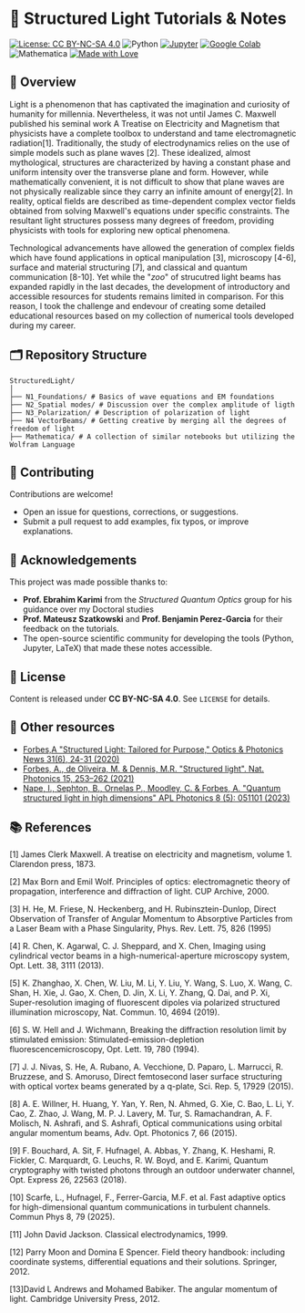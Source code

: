 # 🌌 Structured Light Tutorials & Notes  

[![License: CC BY-NC-SA 4.0](https://img.shields.io/badge/License-CC%20BY--NC--SA%204.0-lightgrey.svg)](https://creativecommons.org/licenses/by-nc-sa/4.0/) 
![Python](https://img.shields.io/badge/Python-3.8%2B-blue.svg) 
[![Jupyter](https://img.shields.io/badge/Launch-Jupyter%20Notebook-orange.svg)](https://jupyter.org/) 
[![Google Colab](https://img.shields.io/badge/Open%20in-Colab-yellow.svg)](https://colab.research.google.com/) 
![Mathematica](https://img.shields.io/badge/Wolfram-Mathematica-red.svg) 
[![Made with Love](https://img.shields.io/badge/Made%20with-%F0%9F%92%96-red.svg)](https://github.com/username/StructuredLight-Tutorials)  

## 📖 Overview  
Light is a phenomenon that has captivated the imagination and curiosity of humanity for millennia. Nevertheless, it was not until James C. Maxwell published his seminal work A Treatise on Electricity and Magnetism that physicists have a complete toolbox to understand and tame electromagnetic radiation[1]. Traditionally, the study of electrodynamics relies on the use of simple models such as plane waves [2]. These idealized, almost mythological, structures are characterized by having a constant phase and uniform intensity over the transverse plane and form. However, while mathematically convenient, it is not difficult to show that plane waves are not physically realizable since they carry an infinite amount of energy[2]. In reality, optical fields are described as time-dependent complex vector fields obtained from solving Maxwell's equations under specific constraints. The resultant light structures possess many degrees of freedom, providing physicists with tools for exploring new optical phenomena.


Technological advancements have allowed the generation of complex fields which have found applications in optical manipulation [3], microscopy [4-6], surface and material structuring [7], and classical and quantum communication [8-10]. Yet while the "*zoo*" of strucutred light beams has expanded rapidly in the last decades, the development of introductory and accessible resources for students remains limited in comparison. For this reason, I  took the challenge and endevour of creating some detailed educational resources based on my collection of numerical tools developed during my career. 

## 🗂 Repository Structure  
```text
StructuredLight/
│
├── N1_Foundations/ # Basics of wave equations and EM foundations
├── N2_Spatial modes/ # Discussion over the complex amplitude of ligth 
├── N3_Polarization/ # Description of polarization of light
├── N4 VectorBeams/ # Getting creative by merging all the degrees of freedom of light
├── Mathematica/ # A collection of similar notebooks but utilizing the Wolfram Language
```

## 🤝 Contributing
Contributions are welcome!  
- Open an issue for questions, corrections, or suggestions.  
- Submit a pull request to add examples, fix typos, or improve explanations.

## 🙏 Acknowledgements  
This project was made possible thanks to:  
- **Prof. Ebrahim Karimi** from the *Structured Quantum Optics* group for his guidance over my Doctoral studies
- **Prof. Mateusz Szatkowski** and **Prof. Benjamin Perez-Garcia** for their feedback on the tutorials.  
- The open-source scientific community for developing the tools (Python, Jupyter, LaTeX) that made these notes accessible.

## 📜 License  
Content is released under **CC BY-NC-SA 4.0**. See `LICENSE` for details.  

## 🔎 Other resources

* [Forbes,A  "Structured Light: Tailored for Purpose," Optics & Photonics News 31(6), 24-31 (2020)](https://opg.optica.org/opn/abstract.cfm?uri=opn-31-6-24)
* [Forbes, A., de Oliveira, M. & Dennis, M.R. "Structured light". Nat. Photonics 15, 253–262 (2021)](https://www.nature.com/articles/s41566-021-00780-4)
* [Nape, I., Sephton, B., Ornelas P., Moodley, C. & Forbes, A. "Quantum structured light in high dimensions" APL Photonics 8 (5): 051101 (2023)](https://pubs.aip.org/aip/app/article/8/5/051101/2888637/Quantum-structured-light-in-high-dimensions)



## 📚 References
[1] James Clerk Maxwell. A treatise on electricity and magnetism, volume 1. Clarendon press, 1873.

[2] Max Born and Emil Wolf. Principles of optics: electromagnetic theory of propagation, interference and diffraction of light. CUP Archive, 2000.

[3] H. He, M. Friese, N. Heckenberg, and H. Rubinsztein-Dunlop, Direct Observation of Transfer of Angular Momentum to Absorptive Particles from a Laser Beam with a Phase Singularity, Phys. Rev. Lett. 75, 826 (1995)

[4] R. Chen, K. Agarwal, C. J. Sheppard, and X. Chen, Imaging using cylindrical vector beams in a high-numerical-aperture
microscopy system, Opt. Lett. 38, 3111 (2013).

[5] K. Zhanghao, X. Chen, W. Liu, M. Li, Y. Liu, Y. Wang, S. Luo, X. Wang, C. Shan, H. Xie, J. Gao, X. Chen, D. Jin, X. Li, Y. Zhang, Q. Dai, and P. Xi, Super-resolution imaging of fluorescent dipoles via polarized structured illumination microscopy, Nat. Commun. 10, 4694 (2019).

[6] S. W. Hell and J. Wichmann, Breaking the diffraction resolution limit by stimulated emission: Stimulated-emission-depletion fluorescencemicroscopy, Opt. Lett. 19, 780 (1994).

[7] J. J. Nivas, S. He, A. Rubano, A. Vecchione, D. Paparo, L. Marrucci, R. Bruzzese, and S. Amoruso, Direct femtosecond laser surface structuring with optical vortex beams generated by a q-plate, Sci. Rep. 5, 17929 (2015).

[8] A. E. Willner, H. Huang, Y. Yan, Y. Ren, N. Ahmed, G. Xie, C. Bao, L. Li, Y. Cao, Z. Zhao, J. Wang, M. P. J. Lavery, M. Tur, S.  Ramachandran, A. F. Molisch, N. Ashrafi, and S. Ashrafi, Optical communications using orbital angular momentum beams, Adv. Opt. Photonics 7, 66 (2015).

[9] F. Bouchard, A. Sit, F. Hufnagel, A. Abbas, Y. Zhang, K. Heshami, R. Fickler, C. Marquardt, G. Leuchs, R. W. Boyd,
and E. Karimi, Quantum cryptography with twisted photons through an outdoor underwater channel, Opt. Express 26, 22563 (2018).

[10] Scarfe, L., Hufnagel, F., Ferrer-Garcia, M.F. et al. Fast adaptive optics for high-dimensional quantum communications in turbulent channels. Commun Phys 8, 79 (2025).

[11] John David Jackson. Classical electrodynamics, 1999.

[12] Parry Moon and Domina E Spencer. Field theory handbook: including coordinate systems, differential equations and their solutions. Springer, 2012.

[13]David L Andrews and Mohamed Babiker. The angular momentum of light. Cambridge University Press, 2012.

